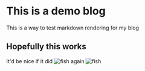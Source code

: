 # This is a demo blog
This is a way to test markdown rendering for my blog
## Hopefully this works
It'd be nice if it did
![fish again](/Logofaint.png "this is a test")
![fish](https://www.markdownguide.org/assets/images/markdown-guide-og.jpg "this is a second test")